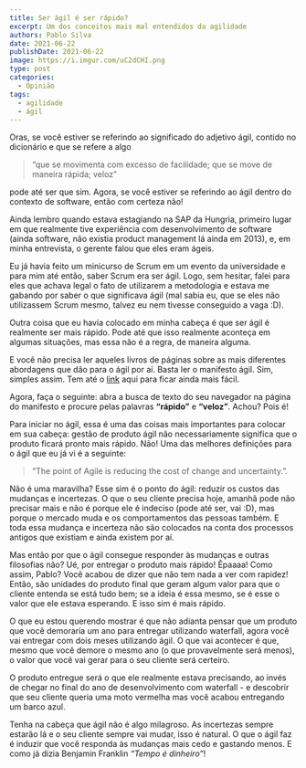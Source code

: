 ```yaml
---
title: Ser ágil é ser rápido?
excerpt: Um dos conceitos mais mal entendidos da agilidade
authors: Pablo Silva
date: 2021-06-22
publishDate: 2021-06-22
image: https://i.imgur.com/uC2dCHI.png
type: post
categories:
  - Opinião
tags:
  - agilidade
  - ágil
---
```


Oras, se você estiver se referindo ao significado do adjetivo ágil, contido no dicionário e que se refere a algo 

> “que se movimenta com excesso de facilidade; que se move de maneira rápida; veloz”

pode até ser que sim. Agora, se você estiver se referindo ao ágil dentro do contexto de software, então com certeza não!

Ainda lembro quando estava estagiando na SAP da Hungria, primeiro lugar em que realmente tive experiência com desenvolvimento de software (ainda software, não existia product management lá ainda em 2013), e, em minha entrevista, o gerente falou que eles eram ágeis.

Eu já havia feito um minicurso de Scrum em um evento da universidade e para mim até então, saber Scrum era ser ágil. Logo, sem hesitar, falei para eles que achava legal o fato de utilizarem a metodologia e estava me gabando por saber o que significava ágil (mal sabia eu, que se eles não utilizassem Scrum mesmo, talvez eu nem tivesse conseguido a vaga :D).

Outra coisa que eu havia colocado em minha cabeça é que ser ágil é realmente ser mais rápido. Pode até que isso realmente aconteça em algumas situações, mas essa não é a regra, de maneira alguma. 

E você não precisa ler aqueles livros de páginas sobre as mais diferentes abordagens que dão para o ágil por aí. Basta ler o manifesto ágil. Sim, simples assim. Tem até o [link](http://agilemanifesto.org/iso/ptbr/manifesto.html) aqui para ficar ainda mais fácil. 

Agora, faça o seguinte: abra a busca de texto do seu navegador na página do manifesto e procure pelas palavras **“rápido”** e **“veloz”**. Achou? Pois é!

Para iniciar no ágil, essa é uma das coisas mais importantes para colocar em sua cabeça: gestão de produto ágil não necessariamente significa que o produto ficará pronto mais rápido. Não! Uma das melhores definições para o ágil que eu já vi é a seguinte:

> “The point of Agile is reducing the cost of change and uncertainty.”.

Não é uma maravilha? Esse sim é o ponto do ágil: reduzir os custos das mudanças e incertezas. O que o seu cliente precisa hoje, amanhã pode não precisar mais e não é porque ele é indeciso (pode até ser, vai :D), mas porque o mercado muda e os comportamentos das pessoas também. E toda essa mudança e incerteza não são colocados na conta dos processos antigos que existiam e ainda existem por aí.

Mas então por que o ágil consegue responder às mudanças e outras filosofias não? 
Ué, por entregar o produto mais rápido! Êpaaaa! Como assim, Pablo? Você acabou de dizer que não tem nada a ver com rapidez! 
Então, são unidades do produto final que geram algum valor para que o cliente entenda se está tudo bem; se a ideia é essa mesmo, se é esse o valor que ele estava esperando. E isso sim é mais rápido.

O que eu estou querendo mostrar é que não adianta pensar que um produto que você demoraria um ano para entregar utilizando waterfall, agora você vai entregar com dois meses utilizando ágil. O que vai acontecer é que, mesmo que você demore o mesmo ano (o que provavelmente será menos), o valor que você vai gerar para o seu cliente será certeiro. 

O produto entregue será o que ele realmente estava precisando, ao invés de chegar no final do ano de desenvolvimento com waterfall - e descobrir que seu cliente queria uma moto vermelha mas você acabou entregando um barco azul.

Tenha na cabeça que ágil não é algo milagroso. As incertezas sempre estarão lá e o seu cliente sempre vai mudar, isso é natural. O que o ágil faz é induzir que você responda às mudanças mais cedo e gastando menos. E como já dizia Benjamin Franklin *“Tempo é dinheiro”*!

